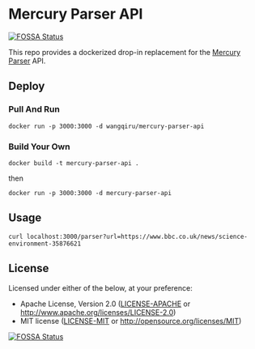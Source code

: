 # Mercury Parser API
[![FOSSA Status](https://app.fossa.io/api/projects/git%2Bgithub.com%2FHenryQW%2Fmercury-parser-api.svg?type=shield)](https://app.fossa.io/projects/git%2Bgithub.com%2FHenryQW%2Fmercury-parser-api?ref=badge_shield)


This repo provides a dockerized drop-in replacement for the [Mercury Parser](https://github.com/postlight/mercury-parser) API.

## Deploy

### Pull And Run

```
docker run -p 3000:3000 -d wangqiru/mercury-parser-api
```

### Build Your Own

```
docker build -t mercury-parser-api .
```

then

```
docker run -p 3000:3000 -d mercury-parser-api
```

## Usage

```
curl localhost:3000/parser?url=https://www.bbc.co.uk/news/science-environment-35876621
```

## License

Licensed under either of the below, at your preference:

- Apache License, Version 2.0
  ([LICENSE-APACHE](LICENSE-APACHE) or http://www.apache.org/licenses/LICENSE-2.0)
- MIT license
  ([LICENSE-MIT](LICENSE-MIT) or http://opensource.org/licenses/MIT)


[![FOSSA Status](https://app.fossa.io/api/projects/git%2Bgithub.com%2FHenryQW%2Fmercury-parser-api.svg?type=large)](https://app.fossa.io/projects/git%2Bgithub.com%2FHenryQW%2Fmercury-parser-api?ref=badge_large)